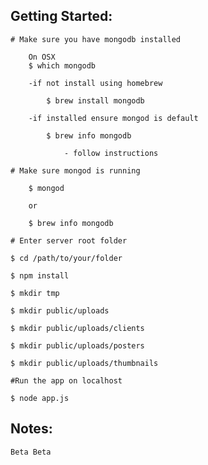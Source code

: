 Getting Started:
---------------
	
	# Make sure you have mongodb installed 
		
		On OSX	
		$ which mongodb
		
		-if not install using homebrew
		
			$ brew install mongodb

		-if installed ensure mongod is default
		
			$ brew info mongodb

				- follow instructions
	
	# Make sure mongod is running

		$ mongod 
		
		or 

		$ brew info mongodb	
	
	# Enter server root folder

	$ cd /path/to/your/folder

	$ npm install
	
	$ mkdir tmp
	
	$ mkdir public/uploads	

	$ mkdir public/uploads/clients	
	
	$ mkdir public/uploads/posters	
	
	$ mkdir public/uploads/thumbnails	

	#Run the app on localhost	

	$ node app.js
	
	


Notes:
---------------

	Beta Beta


